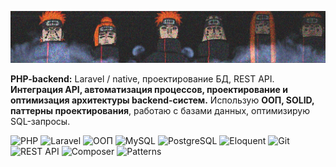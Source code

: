 ![pain aktsuki](https://github.com/rt1718/rt1718/blob/main/channels4_banner.jpg?raw=true)

**PHP-backend:** Laravel / native, проектирование БД, REST API. **Интеграция API, автоматизация процессов, проектирование и оптимизация архитектуры backend-систем.** Использую **ООП, SOLID, паттерны проектирования**, работаю с базами данных, оптимизирую SQL-запросы.

![PHP](https://img.shields.io/badge/PHP-8.0%2B-blue) ![Laravel](https://img.shields.io/badge/Laravel-v11-red) ![ООП](https://img.shields.io/badge/OOP-SOLID-orange) ![MySQL](https://img.shields.io/badge/MySQL-Database-blue) ![PostgreSQL](https://img.shields.io/badge/PostgreSQL-Database-blue) ![Eloquent](https://img.shields.io/badge/Eloquent-ORM-red) ![Git](https://img.shields.io/badge/Git-Version%20Control-yellow) ![REST API](https://img.shields.io/badge/REST-API-green) ![Composer](https://img.shields.io/badge/Composer-Package%20Manager-purple) ![Patterns](https://img.shields.io/badge/Design%20Patterns-Used-yellow)



<!--### Hi there 👋
learning php...

on picture is Slagar the Cruel from Redwall

**rt1718/rt1718** is a ✨ _special_ ✨ repository because its `README.md` (this file) appears on your GitHub profile.

Here are some ideas to get you started:

- 🔭 I’m currently working on ...
- 🌱 I’m currently learning ...
- 👯 I’m looking to collaborate on ...
- 🤔 I’m looking for help with ...
- 💬 Ask me about ...
- 📫 How to reach me: ...
- 😄 Pronouns: ...
- ⚡ Fun fact: ...
-->
